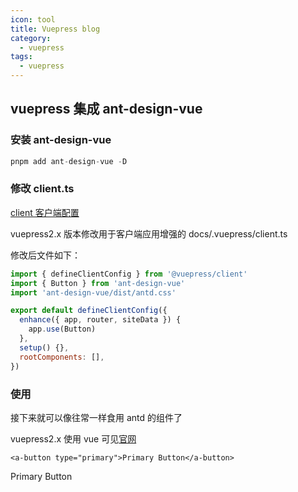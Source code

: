 ```yaml
---
icon: tool
title: Vuepress blog
category:
  - vuepress
tags:
  - vuepress
---
```


## vuepress 集成 ant-design-vue

### 安装 ant-design-vue

```javascript
pnpm add ant-design-vue -D
```

### 修改 client.ts

[client 客户端配置](https://v2.vuepress.vuejs.org/zh/advanced/cookbook/usage-of-client-config.html)

vuepress2.x 版本修改用于客户端应用增强的 docs/.vuepress/client.ts

修改后文件如下：

```javascript
import { defineClientConfig } from '@vuepress/client'
import { Button } from 'ant-design-vue'
import 'ant-design-vue/dist/antd.css'

export default defineClientConfig({
  enhance({ app, router, siteData }) {
    app.use(Button)
  },
  setup() {},
  rootComponents: [],
})
```

### 使用

接下来就可以像往常一样食用 antd 的组件了

vuepress2.x 使用 vue 可见[官网](https://v2.vuepress.vuejs.org/zh/advanced/cookbook/markdown-and-vue-sfc.html)

```vue
<a-button type="primary">Primary Button</a-button>
```

<a-button type="primary">Primary Button</a-button>

<Comment />
